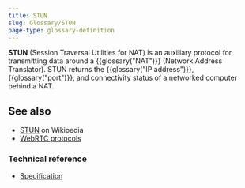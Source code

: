 ```yaml
---
title: STUN
slug: Glossary/STUN
page-type: glossary-definition
---
```




**STUN** (Session Traversal Utilities for NAT) is an auxiliary protocol for transmitting data around a {{glossary("NAT")}} (Network Address Translator). STUN returns the {{glossary("IP address")}}, {{glossary("port")}}, and connectivity status of a networked computer behind a NAT.

## See also

- [STUN](https://en.wikipedia.org/wiki/STUN) on Wikipedia
- [WebRTC protocols](/Web/API/WebRTC_API/Protocols)

### Technical reference

- [Specification](https://datatracker.ietf.org/doc/html/rfc5389)
